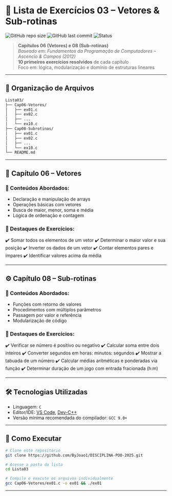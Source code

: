 
# 🧠 Lista de Exercícios 03 – Vetores & Sub-rotinas

![GitHub repo size](https://img.shields.io/github/repo-size/ByJoao1/DISCIPLINA-POO-2025?style=flat-square)
![GitHub last commit](https://img.shields.io/github/last-commit/ByJoao1/DISCIPLINA-POO-2025?style=flat-square)
![Status](https://img.shields.io/badge/status-em%20desenvolvimento-yellow?style=flat-square)

>  **Capítulos 06 (Vetores) e 08 (Sub-rotinas)**  
>  *Baseado em: Fundamentos da Programação de Computadores – Ascencio & Campos (2012)*  
>  **10 primeiros exercícios resolvidos** de cada capítulo  
>  Foco em: lógica, modularização e domínio de estruturas lineares

---

## 📁 Organização de Arquivos

```bash
Lista03/
├── Cap06-Vetores/
│   ├── ex01.c
│   ├── ex02.c
│   ├── ...
│   └── ex10.c
├── Cap08-Subrotinas/
│   ├── ex01.c
│   ├── ex02.c
│   ├── ...
│   └── ex10.c
└── README.md
````

---

## 🔢 Capítulo 06 – Vetores

### 🧠 Conteúdos Abordados:

* Declaração e manipulação de arrays
* Operações básicas com vetores
* Busca de maior, menor, soma e média
* Lógica de ordenação e contagem

### 📌 Destaques de Exercícios:

✔️ Somar todos os elementos de um vetor
✔️ Determinar o maior valor e sua posição
✔️ Inverter os dados de um vetor
✔️ Contar elementos pares e ímpares
✔️ Identificar valores acima da média

---

## ⚙️ Capítulo 08 – Sub-rotinas

### 🧠 Conteúdos Abordados:

* Funções com retorno de valores
* Procedimentos com múltiplos parâmetros
* Passagem por valor e referência
* Modularização de código

### 📌 Destaques de Exercícios:

✔️ Verificar se número é positivo ou negativo
✔️ Calcular soma entre dois inteiros
✔️ Converter segundos em horas: minutos: segundos
✔️ Mostrar a tabuada de um número
✔️ Calcular médias aritméticas e ponderadas via função
✔️ Determinar duração de um jogo com entrada fracionada (h\:m)

---

## 🛠️ Tecnologias Utilizadas

* Linguagem: `C`
* Editor/IDE: [VS Code](https://code.visualstudio.com/), [Dev-C++](https://sourceforge.net/projects/orwelldevcpp/)
* Versão mínima recomendada do compilador: `GCC 9.0+`

---

## 🚀 Como Executar

```bash
# Clone este repositório
git clone https://github.com/ByJoao1/DISCIPLINA-POO-2025.git

# Acesse a pasta da lista
cd Lista03

# Compile e execute os arquivos individualmente
gcc Cap06-Vetores/ex01.c -o ex01 && ./ex01
```

---
